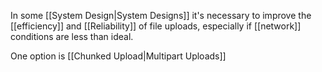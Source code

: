 In some [[System Design|System Designs]] it's necessary to improve the [[efficiency]] and [[Reliability]] of file uploads, especially if [[network]] conditions are less than ideal.

One option is [[Chunked Upload|Multipart Uploads]]
